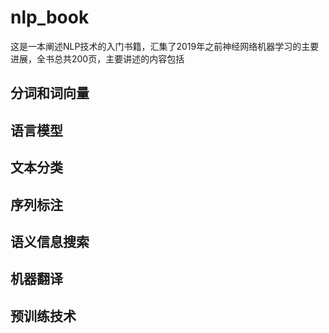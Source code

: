 # nlp_book
这是一本阐述NLP技术的入门书籍，汇集了2019年之前神经网络机器学习的主要进展，全书总共200页，主要讲述的内容包括
## 分词和词向量
## 语言模型
## 文本分类
## 序列标注
## 语义信息搜索
## 机器翻译
## 预训练技术
